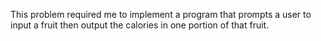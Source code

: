 This problem required me to implement a program that prompts a user to input a fruit then output the calories in one portion of that fruit.

